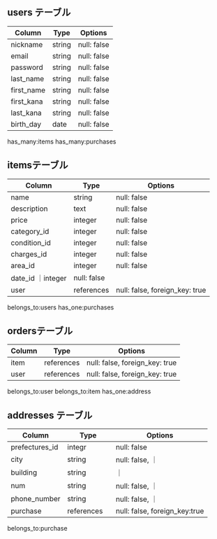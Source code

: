 
## users テーブル

| Column   | Type   | Options     |
| -------- | ------ | ----------- |
| nickname | string | null: false |
| email    | string | null: false |
| password | string | null: false |
| last_name| string | null: false |
|first_name| string | null: false |
|first_kana| string | null: false |
|last_kana | string | null: false |
|birth_day |date    | null: false |


has_many:items
has_many:purchases

## itemsテーブル

| Column    | Type   | Options     |
| ------   | ------ | ----------- 
| name     | string | null: false |
|description|text | null: false |
| price    | integer| null: false |
|category_id  | integer| null: false |
|condition_id |integer | null: false |
|charges_id   | integer| null: false |
|area_id      |integer | null: false |
| date_id     ｜integer  | null: false |
| user | references | null: false, foreign_key: true |

belongs_to:users
has_one:purchases


## ordersテーブル

| Column | Type       | Options                        |
| ------ | ---------- | ------------------------------ |
|item   | references | null: false, foreign_key: true |
|user    | references | null: false, foreign_key: true |



belongs_to:user
belongs_to:item
has_one:address


## addresses テーブル


| Column    | Type       | Options                        |
| -------   |  ----------| ------------------------------|
|prefectures_id| integr   |null: false                     |
|city       | string 　　　| null: false,                   ｜
|building   | string     |                ｜
|num        | string     | null: false,                   ｜
|phone_number| string     | null: false,                   ｜
|purchase  | references | null: false, foreign_key:true  |



belongs_to:purchase
